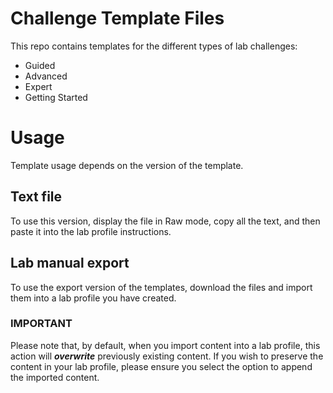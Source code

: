 # Challenge Template Files

This repo contains templates for the different types of lab challenges:

  - Guided
  - Advanced
  - Expert
  - Getting Started

# Usage

Template usage depends on the version of the template.

## Text file

To use this version, display the file in Raw mode, copy all the text, and then paste it into the lab profile instructions.

## Lab manual export
To use the export version of the templates, download the files and import them into a lab profile you have created. 

### IMPORTANT

Please note that, by default, when you import content into a lab profile, this action will ***overwrite*** previously existing content. If you wish to preserve the content in your lab profile, please ensure you select the option to append the imported content.
